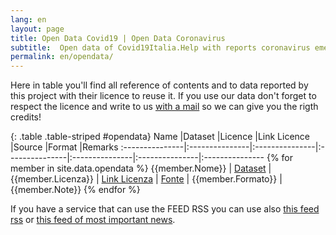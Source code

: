 ```yaml
---
lang: en
layout: page
title: Open Data Covid19 | Open Data Coronavirus
subtitle:  Open data of Covid19Italia.Help with reports coronavirus emergency
permalink: en/opendata/
---
```


Here in table you'll find all reference of contents and to data reported by this project with their licence to reuse it.
If you use our data don't forget to respect the licence and write to us [with a mail](mailto:covid19ita@gmail.com) so we can give you the rigth credits!

{: .table .table-striped #opendata}
Name            |Dataset         |Licence         |Link Licence    |Source           |Format         |Remarks
:---------------|:---------------|:---------------|:---------------|:---------------|:---------------|:---------------
{% for member in site.data.opendata %} {{member.Nome}} | [Dataset]({{member.Dataset}}) | {{member.Licenza}} | [Link Licenza]({{member.Linklicenza}}) | [Fonte]({{member.Fonte}}) | {{member.Formato}} | {{member.Note}}
{% endfor %}

If you have a service that can use the FEED RSS you can use also [this feed rss](http://feeds.feedburner.com/covid19ita_segnalazioni) or [this feed of most important news](https://script.google.com/macros/s/AKfycbxTuPFn9ePZOhI7et2f8nSPjkjlhd9zqHth9sOVYRZ6Va09zmE/exec).
